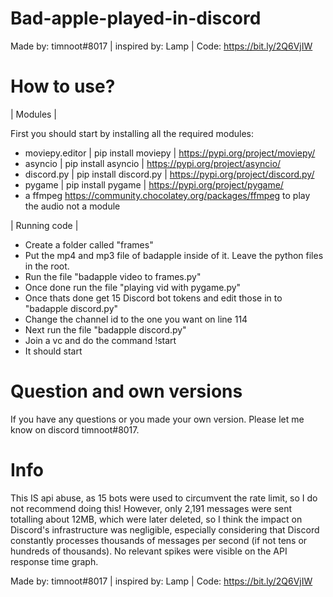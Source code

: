 # Bad-apple-played-in-discord
Made by: timnoot#8017 | inspired by: Lamp | Code: https://bit.ly/2Q6VjIW


# How to use?

| Modules | 

First you should start by installing all the required modules:
- moviepy.editor | pip install moviepy | https://pypi.org/project/moviepy/
- asyncio | pip install asyncio | https://pypi.org/project/asyncio/
- discord.py | pip install discord.py | https://pypi.org/project/discord.py/
- pygame | pip install pygame | https://pypi.org/project/pygame/
- a ffmpeg https://community.chocolatey.org/packages/ffmpeg to play the audio not a module

| Running code |

- Create a folder called "frames"
- Put the mp4 and mp3 file of badapple inside of it. Leave the python files in the root.
- Run the file "badapple video to frames.py"
- Once done run the file "playing vid with pygame.py"
- Once thats done get 15 Discord bot tokens and edit those in to "badapple discord.py"
- Change the channel id to the one you want on line 114
- Next run the file "badapple discord.py"
- Join a vc and do the command !start
- It should start


# Question and own versions
If you have any questions or you made your own version. Please let me know on discord timnoot#8017.



# Info
This IS api abuse, as 15 bots were used to circumvent the rate limit, so I do not recommend doing this! However, only 2,191 messages were sent totalling about 12MB, which were later deleted, so I think the impact on Discord's infrastructure was negligible, especially considering that Discord constantly processes thousands of messages per second (if not tens or hundreds of thousands). No relevant spikes were visible on the API response time graph.

Made by: timnoot#8017 | inspired by: Lamp | Code: https://bit.ly/2Q6VjIW

